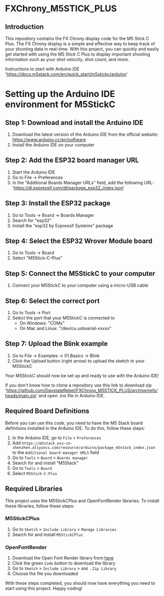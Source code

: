# FXChrony_M5STICK_PLUS

## Introduction

This repository contains the FX Chrony display code for the M5 Stick C Plus. The FX Chrony display is a simple and effective way to keep track of your shooting data in real-time. With this project, you can quickly and easily get started with using the M5 Stick C Plus to display important shooting information such as your shot velocity, shot count, and more.

Instructions to start with Arduino IDE 'https://docs.m5stack.com/en/quick_start/m5stickc/arduino'

# Setting up the Arduino IDE environment for M5StickC

## Step 1: Download and install the Arduino IDE
1. Download the latest version of the Arduino IDE from the official website: https://www.arduino.cc/en/software
2. Install the Arduino IDE on your computer

## Step 2: Add the ESP32 board manager URL
1. Start the Arduino IDE
2. Go to File -> Preferences
3. In the "Additional Boards Manager URLs" field, add the following URL: 'https://dl.espressif.com/dl/package_esp32_index.json'


## Step 3: Install the ESP32 package
1. Go to Tools -> Board -> Boards Manager
2. Search for "esp32"
3. Install the "esp32 by Espressif Systems" package

## Step 4: Select the ESP32 Wrover Module board
1. Go to Tools -> Board
2. Select "M5Stick-C-Plus"

## Step 5: Connect the M5StickC to your computer
1. Connect your M5StickC to your computer using a micro-USB cable

## Step 6: Select the correct port
1. Go to Tools -> Port
2. Select the port that your M5StickC is connected to
   - On Windows: "COMx"
   - On Mac and Linux: "/dev/cu.usbserial-xxxxx"

## Step 7: Upload the Blink example
1. Go to File -> Examples -> 01.Basics -> Blink
2. Click the Upload button (right arrow) to upload the sketch to your M5StickC

Your M5StickC should now be set up and ready to use with the Arduino IDE!



If you don't know how to clone a repository use this link to download zip 'https://github.com/DaystateRebel/FXChrony_M5STICK_PLUS/archive/refs/heads/main.zip' and open .ino file in Arduino IDE.

## Required Board Definitions

Before you can use this code, you need to have the M5 Stack board definitions installed in the Arduino IDE. To do this, follow these steps:

1. In the Arduino IDE, go to `File` > `Preferences`
2. Add `https://m5stack.oss-cn-shenzhen.aliyuncs.com/resource/arduino/package_m5stack_index.json` to the `Additional board manager URLS` field
3. Go to `Tools` > `Board` > `Boards manager`
4. Search for and install "M5Stack"
5. Go to `Tools` > `Board`
6. Select `M5Stick-C-Plus`

## Required Libraries

This project uses the M5StickCPlus and OpenFontRender libraries. To install these libraries, follow these steps:

### M5StickCPlus

1. Go to `Sketch` > `Include Library` > `Manage Libraries`
2. Search for and install `M5StickCPlus`

### OpenFontRender

1. Download the Open Font Render library from [here](https://github.com/takkaO/OpenFontRender)
2. Click the green `Code` button to download the library
3. Go to `Sketch` > `Include Library` > `Add .Zip Library`
4. Choose the file you downloaded

With these steps completed, you should now have everything you need to start using this project. Happy coding!
